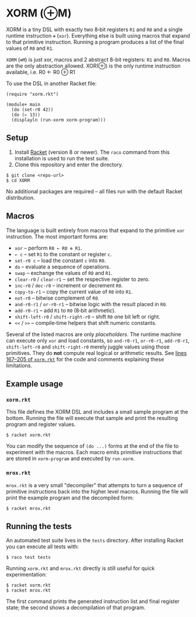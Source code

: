 # XORM (⊕M)

XORM is a tiny DSL with exactly two 8‑bit registers `R1` and `R0` and a
single runtime instruction `⊕` (`xor`).  Everything else is built using
macros that expand to that primitive instruction.  Running a program
produces a list of the final values of `R0` and `R1`.

`XORM` (`⊕M`) is just xor, macros and 2 abstract 8-bit registers: `R1` and `R0`.
Macros are the only abstraction allowed.
XOR(⊕) is the only runtime instruction available, i.e. R0 ← R0 ⊕ R1

To use the DSL in another Racket file:

```racket
(require "xorm.rkt")

(module+ main
  (do (set-r0 42))
  (do (← 13))
  (displayln (run-xorm xorm-program)))
```



## Setup

1. Install [Racket](https://racket-lang.org/) (version 8 or newer).  The
   `raco` command from this installation is used to run the test suite.
2. Clone this repository and enter the directory.

```
$ git clone <repo-url>
$ cd XORM
```

No additional packages are required – all files run with the default
Racket distribution.

## Macros

The language is built entirely from macros that expand to the primitive
`xor` instruction.  The most important forms are:

- `xor` – perform `R0 ← R0 ⊕ R1`.
- `← c` – set `R1` to the constant or register `c`.
- `set-r0 c` – load the constant `c` into `R0`.
- `do` – evaluate a sequence of operations.
- `swap` – exchange the values of `R0` and `R1`.
- `clear-r0` / `clear-r1` – set the respective register to zero.
- `inc-r0` / `dec-r0` – increment or decrement `R0`.
- `copy-to-r1` – copy the current value of `R0` into `R1`.
- `not-r0` – bitwise complement of `R0`.
- `and-r0-r1` / `or-r0-r1` – bitwise logic with the result placed in `R0`.
- `add-r0-r1` – add `R1` to `R0` (8‑bit arithmetic).
- `shift-left-r0` / `shift-right-r0` – shift `R0` one bit left or right.
- `<<` / `>>` – compile‑time helpers that shift numeric constants.

Several of the listed macros are only *placeholders*.  The runtime machine
can execute only `xor` and load constants, so `and-r0-r1`, `or-r0-r1`,
`add-r0-r1`, `shift-left-r0` and `shift-right-r0` merely juggle values using
those primitives.  They do **not** compute real logical or arithmetic
results.  See [lines 167–205 of `xorm.rkt`](xorm.rkt#L167-L205) for the code
and comments explaining these limitations.

## Example usage

### `xorm.rkt`

This file defines the XORM DSL and includes a small sample program at the
bottom.  Running the file will execute that sample and print the resulting
program and register values.

```
$ racket xorm.rkt
```

You can modify the sequence of `(do ...)` forms at the end of the file to
experiment with the macros.  Each macro emits primitive instructions that
are stored in `xorm-program` and executed by `run-xorm`.

### `mrox.rkt`

`mrox.rkt` is a very small "decompiler" that attempts to turn a sequence
of primitive instructions back into the higher level macros.  Running the
file will print the example program and the decompiled form:

```
$ racket mrox.rkt
```

## Running the tests

An automated test suite lives in the `tests` directory.  After installing
Racket you can execute all tests with:

```
$ raco test tests
```

Running `xorm.rkt` and `mrox.rkt` directly is still useful for quick
experimentation:

```
$ racket xorm.rkt
$ racket mrox.rkt
```

The first command prints the generated instruction list and final register
state; the second shows a decompilation of that program.
